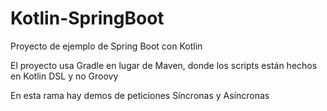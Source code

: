 # Kotlin-SpringBoot
Proyecto de ejemplo de Spring Boot con Kotlin

El proyecto usa Gradle en lugar de Maven, donde los scripts están hechos en Kotlin DSL y no Groovy

En esta rama hay demos de peticiones Síncronas y Asíncronas

